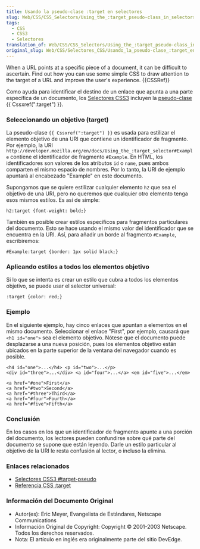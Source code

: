 ```yaml
---
title: Usando la pseudo-clase :target en selectores
slug: Web/CSS/CSS_Selectors/Using_the_:target_pseudo-class_in_selectors
tags:
  - CSS
  - CSS3
  - Selectores
translation_of: Web/CSS/CSS_Selectors/Using_the_:target_pseudo-class_in_selectors
original_slug: Web/CSS/Selectores_CSS/Usando_la_pseudo-clase_:target_en_selectores
---
```

When a URL points at a specific piece of a document, it can be difficult to ascertain. Find out how you can use some simple CSS to draw attention to the target of a URL and improve the user's experience. {{CSSRef}}

Como ayuda para identificar el destino de un enlace que apunta a una parte específica de un documento, los [Selectores CSS3](http://www.w3.org/TR/css3-selectors/#target-pseudo) incluyen la [pseudo-clase](/en/CSS/Pseudo-classes "Pseudo-classes") {{ Cssxref(":target") }}.

### Seleccionando un objetivo (target)

La pseudo-clase `{{ Cssxref(":target") }}` es usada para estilizar el elemento objetivo de una URI que contiene un identificador de fragmento. Por ejemplo, la URI `http://developer.mozilla.org/en/docs/Using_the_:target_selector#Example` contiene el identificador de fragmento `#Example`. En HTML, los identificadores son valores de los atributos `id` o `name`, pues ambos comparten el mismo espacio de nombres. Por lo tanto, la URI de ejemplo apuntará al encabezado "Example" en este documento.

Supongamos que se quiere estilizar cualquier elemento `h2` que sea el objetivo de una URI, pero no queremos que cualquier otro elemento tenga esos mismos estilos. Es así de simple:

    h2:target {font-weight: bold;}

También es posible crear estilos específicos para fragmentos particulares del documento. Esto se hace usando el mismo valor del identificador que se encuentra en la URI. Así, para añadir un borde al fragmento `#Example`, escribiremos:

    #Example:target {border: 1px solid black;}

### Aplicando estilos a todos los elementos objetivo

Si lo que se intenta es crear un estilo que cubra a todos los elementos objetivo, se puede usar el selector universal:

    :target {color: red;}

### Ejemplo

En el siguiente ejemplo, hay cinco enlaces que apuntan a elementos en el mismo documento. Seleccionar el enlace "First", por ejemplo, causará que `<h1 id="one">` sea el elemento objetivo. Nótese que el documento puede desplazarse a una nueva posición, pues los elementos objetivo están ubicados en la parte superior de la ventana del navegador cuando es posible.

    <h4 id="one">...</h4> <p id="two">...</p>
    <div id="three">...</div> <a id="four">...</a> <em id="five">...</em>

    <a href="#one">First</a>
    <a href="#two">Second</a>
    <a href="#three">Third</a>
    <a href="#four">Fourth</a>
    <a href="#five">Fifth</a>

### Conclusión

En los casos en los que un identificador de fragmento apunte a una porción del documento, los lectores pueden confundirse sobre qué parte del documento se supone que están leyendo. Darle un estilo particular al objetivo de la URI le resta confusión al lector, o incluso la elimina.

### Enlaces relacionados

- [Selectores CSS3 #target-pseudo](http://www.w3.org/TR/css3-selectors/#target-pseudo)
- [Referencia CSS :target](/es/CSS/:target "En/CSS/:target")

### Información del Documento Original

- Autor(es): Eric Meyer, Evangelista de Estándares, Netscape Communications
- Información Original de Copyright: Copyright © 2001-2003 Netscape. Todos los derechos reservados.
- Nota: El artículo en inglés era originalmente parte del sitio DevEdge.
